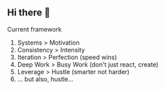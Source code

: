 ## Hi there 👋

<!--
**kevinvtang/kevinvtang** is a ✨ _special_ ✨ repository because its `README.md` (this file) appears on your GitHub profile.

Here are some ideas to get you started:

- 🔭 I’m currently working on ...
- 🌱 I’m currently learning ...
- 👯 I’m looking to collaborate on ...
- 🤔 I’m looking for help with ...
- 💬 Ask me about ...
- 📫 How to reach me: ...
- 😄 Pronouns: ...
- ⚡ Fun fact: ...
-->
Current framework  

1. Systems > Motivation
2. Consistency > Intensity
3. Iteration > Perfection (speed wins)
4. Deep Work > Busy Work (don't just react, create)
5. Leverage > Hustle (smarter not harder)
6. ... but also, hustle...
